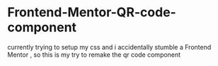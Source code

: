 # Frontend-Mentor-QR-code-component
currently trying to  setup my css and i accidentally  stumble a Frontend Mentor  , so this is my try to remake the qr code component  
